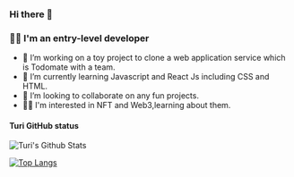 ### Hi there 👋
### 👩‍💻 I'm an entry-level developer

- 🔭 I’m working on a toy project to clone a web application service which is Todomate with a team.
- 🌱 I’m currently learning Javascript and React Js including CSS and HTML.
- 👯 I’m looking to collaborate on any fun projects. 
- 👩‍🎤 I'm interested in NFT and Web3,learning about them. 


#### Turi GitHub status
 ![ Turi's Github Stats](https://github-readme-stats.vercel.app/api?username=sookm&bg_color=30,e96443,904e95&title_color=fff&text_color=fff)

[![Top Langs](https://github-readme-stats.vercel.app/api/top-langs/?username=sookm&layout=compact)](https://github.com/sookm/github-readme-stats)



<!--
**sookm/sookm** is a ✨ _special_ ✨ repository because its `README.md` (this file) appears on your GitHub profile.

Here are some ideas to get you started:

- 🔭 I’m currently working on ...
- 🌱 I’m currently learning ...
- 👯 I’m looking to collaborate on ...
- 🤔 I’m looking for help with ...
- 💬 Ask me about ...
- 📫 How to reach me: ...
- 😄 Pronouns: ...
- ⚡ Fun fact: ...
-->
